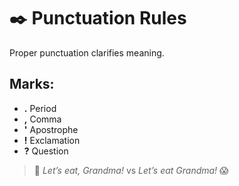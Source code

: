 # ✒️ Punctuation Rules

Proper punctuation clarifies meaning.

## Marks:

- **.** Period
- **,** Comma
- **'** Apostrophe
- **!** Exclamation
- **?** Question

> 🔹 _Let’s eat, Grandma!_ vs _Let’s eat Grandma!_ 😱
